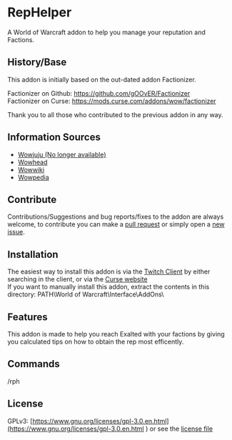 # RepHelper
A World of Warcraft addon to help you manage your reputation and Factions.

## History/Base
This addon is initially based on the out-dated addon Factionizer.

Factionizer on Github: <https://github.com/gOOvER/Factionizer>  
Factionizer on Curse: <https://mods.curse.com/addons/wow/factionizer>

Thank you to all those who contributed to the previous addon in any way.

## Information Sources
* [Wowjuju (No longer available)](http://www.wowjuju.com/)
* [Wowhead](http://www.wowhead.com)
* [Wowwiki](http://www.wowwiki.com)
* [Wowpedia](http://wow.gamepedia.com)

## Contribute

Contributions/Suggestions and bug reports/fixes to the addon are always welcome, to contribute you can make a [pull request](https://github.com/chawan/RepHelper/pulls) or simply open a [new issue](https://github.com/chawan/RepHelper/issues/new).

## Installation
The easiest way to install this addon is via the [Twitch Client](https://mods.curse.com/client) by either searching in the client, or via the [Curse website](https://mods.curse.com/addons/wow/265375-rephelper)  
If you want to manually install this addon, extract the contents in this directory: PATH\World of Warcraft\Interface\AddOns\

## Features
This addon is made to help you reach Exalted with your factions by giving you calculated tips on how to obtain the rep most efficently.

## Commands
/rph <COMMANDS>

## License
GPLv3: [https://www.gnu.org/licenses/gpl-3.0.en.html](https://www.gnu.org/licenses/gpl-3.0.en.html ) or see the [license file](https://github.com/chawan/RepHelper/blob/master/LICENSE)
